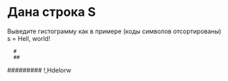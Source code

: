 # Дана строка S

Выведите гистограмму как в примере (коды символов отсортированы)
s = Hell, world!

      #
      ##

#########
!,Hdelorw
